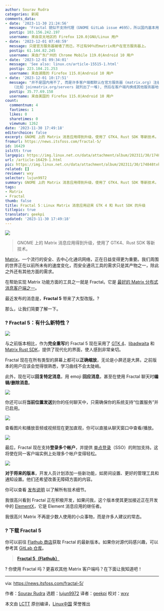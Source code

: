 ```yaml
---
author: Sourav Rudra
categories: 新闻
comments_data:
- date: '2023-11-30 21:24:56'
  message: 'Fractal 貌似不支持代理（GNOME GitLab issue #695），所以国内基本用不了'
  postip: 103.156.242.197
  username: 来自亚太地区的 Firefox 120.0|GNU/Linux 用户
- date: '2023-12-01 07:48:59'
  message: 只是官方服务器被墙了而已，不过有90％的matrix用户在官方服务器上。
  postip: 61.144.82.245
  username: 来自广东广州的 Chrome Mobile 119.0|Android 10 用户
- date: '2023-12-01 09:34:01'
  message: 'See also: linux.cn/article-15515-1.html'
  postip: 223.104.21.253
  username: 来自湖南的 Firefox 115.0|Android 10 用户
- date: '2023-12-01 10:17:51'
  message: "并不是国内用不了, 而是许多客户端都默认在官方服务器 (matrix.org) 注册, 而官方服务器被墙了.<br />\r\n<br />\r\n找一个国内能连上的其他人托管的服务器
    (比如 joinmatrix.org/servers 就列出了一堆), 然后在客户端内换成其他服务器地址就行了."
  postip: 35.77.69.158
  username: 来自美国的 Firefox 115.0|Android 10 用户
count:
  commentnum: 4
  favtimes: 1
  likes: 0
  sharetimes: 0
  viewnum: 1262
date: '2023-11-30 17:49:18'
editorchoice: false
excerpt: GNOME 上的 Matrix 消息应用得到升级，使用了 GTK4、Rust SDK 等新技术。
fromurl: https://news.itsfoss.com/fractal-5/
id: 16429
islctt: true
largepic: https://img.linux.net.cn/data/attachment/album/202311/30/174848tvkmukflffwhiuqi.jpg
url: /article-16429-1.html
pic: https://img.linux.net.cn/data/attachment/album/202311/30/174848tvkmukflffwhiuqi.jpg.thumb.jpg
related: []
reviewer: wxy
selector: lujun9972
summary: GNOME 上的 Matrix 消息应用得到升级，使用了 GTK4、Rust SDK 等新技术。
tags:
- Matrix
- Fractal
thumb: false
title: Fractal 5：Linux Matrix 消息应用迎来 GTK 4 和 Rust SDK 的升级
titlepic: true
translator: geekpi
updated: '2023-11-30 17:49:18'
---
```


![](https://img.linux.net.cn/data/attachment/album/202311/30/174848tvkmukflffwhiuqi.jpg)



> 
> GNOME 上的 Matrix 消息应用得到升级，使用了 GTK4、Rust SDK 等新技术。
> 
> 
> 


[Matrix](https://matrix.org/)，一个流行的安全、去中心化通讯网络，正在日益变得更为重要。我们周围的世界正在以前所未有的速度变化，而安全通讯工具的需求只是其产物之一，除此之外还有其他方面的需求。


在帮助实现 Matrix 功能方面的工具之一就是 Fractal。它是 [最好的 Matrix 分布式消息客户端之一](https://itsfoss.com/best-matrix-clients/)。


最近发布的消息是，**Fractal 5** 带来了大型改版。?


那么，让我们简要了解一下。


### ? Fractal 5：有什么新特性？


![](https://img.linux.net.cn/data/attachment/album/202311/30/174920xclc2sswlv3c35lm.png)


与之前版本相比，作为**完全重写**的 Fractal 5 现在采用了 [GTK 4](https://blog.gtk.org/2020/12/16/gtk-4-0/)、[libadwaita](https://gitlab.gnome.org/GNOME/libadwaita) 和 [Matrix Rust SDK](https://github.com/matrix-org/matrix-rust-sdk)，提供了现代化的界面，使人感到非常亲切。


Fractal 现在在所有类型的屏幕上都可以**正确缩放**，无论是小屏还是大屏。之前版本的用户应该会觉得很熟悉，学习曲线不会太陡峭。


此外，现在可以**回复特定消息**，用 emoji **回应消息**，甚至在使用 Fractal 聊天时**编辑/删除消息**。


![](https://img.linux.net.cn/data/attachment/album/202311/30/174921drsiwlrwiqizmq37.png)


你还可以将**当前位置发送**到你的任何聊天中，只需确保你的系统支持“位置服务”并已启用。


![](https://img.linux.net.cn/data/attachment/album/202311/30/174921m307ufvuts8usvj8.png)


查看图片和播放音频或视频现在更加直观，你可以直接从聊天窗口中查看/播放。


![](https://img.linux.net.cn/data/attachment/album/202311/30/174921ia8k0k44hrtttpt7.png)


最后，Fractal 现在支持**登录多个帐户**，并提供 [单点登录](https://matrix.org/docs/older/client-sso-guide/)（SSO）的附加支持。这将使在同一客户端实例上处理多个帐户变得轻松。


![](https://img.linux.net.cn/data/attachment/album/202311/30/174922ry6xl0v88quzeu1z.png)


**对于将来的版本**，开发人员计划添加一些新功能，如房间设置、更好的管理工具和通知设置。他们还希望改善无障碍方面的内容。


你可以查看 [发布说明](https://gitlab.gnome.org/GNOME/fractal/-/releases/5) 以了解所有技术细节。


我很高兴看到 Fractal 正在积极开发，如果问我，这个版本使其更加接近正在开发中的 [ElementX](https://news.itsfoss.com/element-x-matrix-2/)，它是 Element 消息应用的继任者。


我很高兴 Matrix 不再是少数人使用的小众事物，而是许多人建议的常态。


### ? 下载 Fractal 5


你可以前往 [Flathub 商店](https://flathub.org/apps/org.gnome.Fractal)获取 Fractal 的最新版本。如果你对源代码感兴趣，可以参考其 [GitLab 仓库](https://gitlab.gnome.org/GNOME/fractal)。



> 
> **[Fractal 5（Flathub）](https://flathub.org/apps/org.gnome.Fractal)**
> 
> 
> 


? 你使用 Fractal 吗？更喜欢其他 Matrix 客户端吗？在下面让我知道吧！




---


via: <https://news.itsfoss.com/fractal-5/>


作者：[Sourav Rudra](https://news.itsfoss.com/author/sourav/) 选题：[lujun9972](https://github.com/lujun9972) 译者：[geekpi](https://github.com/geekpi) 校对：[wxy](https://github.com/wxy)


本文由 [LCTT](https://github.com/LCTT/TranslateProject) 原创编译，[Linux中国](https://linux.cn/) 荣誉推出